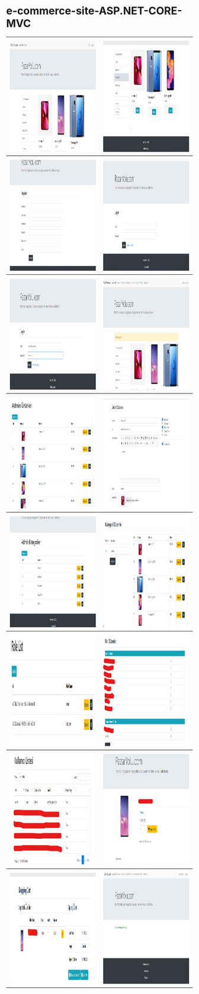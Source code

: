 # e-commerce-site-ASP.NET-CORE-MVC
<table style="border-collapse: collapse; width: 100%;">
  <tr style="border-bottom: 1px solid black;">
    <td style="padding: 10px;">
      <img src="site-pictures/1.png" style="width: 300px; height: 300px; display: block; margin: auto;">
    </td>
    <td style="padding: 10px;">
      <img src="site-pictures/2.png" style="width: 300px; height: 300px; display: block; margin: auto;">
    </td>
  </tr>
  <tr style="border-bottom: 1px solid black;">
    <td style="padding: 10px;">
      <img src="site-pictures/3.png" style="width: 300px; height: 300px; display: block; margin: auto;">
    </td>
    <td style="padding: 10px;">
      <img src="site-pictures/4.png" style="width: 300px; height: 300px; display: block; margin: auto;">
    </td>
  </tr>
  <tr style="border-bottom: 1px solid black;">
    <td style="padding: 10px;">
      <img src="site-pictures/5.png" style="width: 300px; height: 300px; display: block; margin: auto;">
    </td>
    <td style="padding: 10px;">
      <img src="site-pictures/6.png" style="width: 300px; height: 300px; display: block; margin: auto;">
    </td>
  </tr>
  <tr style="border-bottom: 1px solid black;">
    <td style="padding: 10px;">
      <img src="site-pictures/7.png" style="width: 300px; height: 300px; display: block; margin: auto;">
    </td>
    <td style="padding: 10px;">
      <img src="site-pictures/8.png" style="width: 300px; height: 300px; display: block; margin: auto;">
    </td>
  </tr>
  <tr style="border-bottom: 1px solid black;">
    <td style="padding: 10px;">
      <img src="site-pictures/9.png" style="width: 300px; height: 300px; display: block; margin: auto;">
    </td>
    <td style="padding: 10px;">
      <img src="site-pictures/10.png" style="width: 300px; height: 300px; display: block; margin: auto;">
    </td>
  </tr>
  <tr style="border-bottom: 1px solid black;">
    <td style="padding: 10px;">
      <img src="site-pictures/11.png" style="width: 300px; height: 300px; display: block; margin: auto;">
    </td>
    <td style="padding: 10px;">
      <img src="site-pictures/12.png" style="width: 300px; height: 300px; display: block; margin: auto;">
    </td>
  </tr>
  <tr style="border-bottom: 1px solid black;">
    <td style="padding: 10px;">
      <img src="site-pictures/13.png" style="width: 300px; height: 300px; display: block; margin: auto;">
    </td>
    <td style="padding: 10px;">
      <img src="site-pictures/14.png" style="width: 300px; height: 300px; display: block; margin: auto;">
    </td>
  </tr>
  <tr style="border-bottom: 1px solid black;">
    <td style="padding: 10px;">
      <img src="site-pictures/15.png" style="width: 300px; height: 300px; display: block; margin: auto;">
    </td>
    <td style="padding: 10px;">
      <img src="site-pictures/16.png" style="width: 300px; height: 300px; display: block; margin: auto;">
    </td>
  </tr>
</table>


